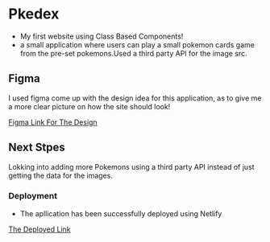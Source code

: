 # Pkedex
- My first website using Class Based Components!
- a small application where users can play a small pokemon cards game from the pre-set pokemons.Used a third party API for the image src.

## Figma
I used figma come up with the design idea for this application, as to give me a more clear picture on how the site should look!

 [Figma Link For The Design](https://www.figma.com/file/0MoeryLUzRyV9Ol1Ap0nLP/Untitled?node-id=0%3A1)

## Next Stpes
Lokking into adding more Pokemons using a third party API instead of just getting the data for the images. 
 

### Deployment
- The apllication has been successfully deployed using Netlify


 [The Deployed Link](https://pkedex.netlify.app/)
